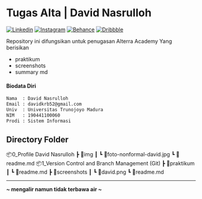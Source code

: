 # Tugas Alta | David Nasrulloh

[![Linkedin](https://badgen.net/badge/icon/linkedin?icon=linkedin&label)](https://www.linkedin.com/in/davidnasrulloh/) [![Instagram](https://badgen.net/badge/icon/instagram?icon=instagram&label)](https://www.instagram.com/davidnasrulloh_/) [![Behance](https://badgen.net/badge/icon/behance?icon=behance&label)](https://www.behance.net/davidnasrulloh) [![Dribbble](https://badgen.net/badge/icon/dribble?icon=dribbble&label)](https://dribbble.com/davidnasrulloh/shots)

Repository ini difungsikan untuk penugasan Alterra Academy Yang berisikan

- praktikum
- screenshots
- summary md

#### Biodata Diri

```sh
Nama  : David Nasrulloh
Email : davidkrb52@gmail.com
Univ  : Universitas Trunojoyo Madura
NIM   : 190441100060
Prodi : Sistem Informasi
```

## Directory Folder

📦0_Profile David Nasrulloh
 ┣ 📂img
 ┃ ┗ 📜foto-nonformal-david.jpg
 ┗ 📜readme.md
📦1_Version Control and Branch Management (Git)
 ┣ 📂praktikum
 ┃ ┗ 📜readme.md
 ┣ 📂screenshots
 ┃ ┗ 📜david.png
 ┗ 📜readme.md
 

-------

**~ mengalir namun tidak terbawa air ~**
